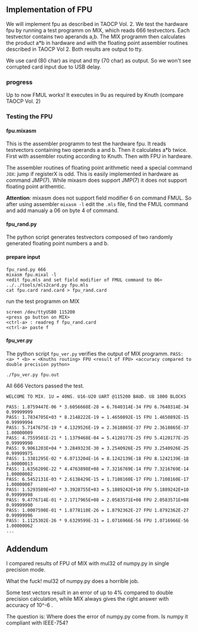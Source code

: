 ## Implementation of FPU
We will implement fpu as described in TAOCP Vol. 2.
We test the hardware fpu by running a test programm on MIX, which reads 666 testvectors. Each testvector contains two aperands a,b. The MIX programm then calculates the product a*b in hardware and with the floating point assembler routines described in TAOCP Vol 2. Both results are output to tty.

We use card (80 char) as input and tty (70 char) as output. So we won't see corrupted card input due to USB delay.

### progress
Up to now FMUL works! It executes in 9u as required by Knuth (compare TAOCP Vol. 2)

### Testing the FPU

#### fpu.mixasm
This is the assembler programm to test the hardware fpu. It reads testvectors containing two operands a and b. Then it calculates a*b twice. First with assembler routing according to Knuth. Then with FPU in hardware.

The assembler routines of floating point arithmetic need a special command `JOX`: jump if registerX is odd.
This is easily implemented in hardware as command JMP(7).
While mixasm does support JMP(7) it does not support floating point arithemtic.

**Attention**: mixasm does not support field modifier 6 on command FMUL. So after using assembler `mixasm -l` edit the `.mls` file, find the FMUL command and add manualy a 06 on byte 4 of command.

#### fpu_rand.py
The python script generates testvectors composed of two randomly  generated floating point numbers a and b.

#### prepare input
```
fpu_rand.py 666
mixasm fpu.mixal -l
<edit fpu.mls and set field modifier of FMUL command to 06>
../../tools/mls2card.py fpu.mls
cat fpu.card rand.card > fpu_rand.card
```
run the test programm on MIX

```
screen /dev/ttyUSB0 115200
<press go button on MIX>
<ctrl-a> : readreg f fpu_rand.card
<ctrl-a> paste f
```

#### fpu_ver.py
The python script `fpu_ver.py` verifies the output of MIX programm. `PASS: <a> * <b> = <Knuths routing> FPU <result of FPU> <accuracy compared to double precision python>`  

```
./fpu_ver.py fpu.out
```

All 666 Vectors passed the test.

```
WELCOME TO MIX. 1U = 40NS. U16-U20 UART @115200 BAUD. U8 1000 BLOCKS  

PASS: 1.8759447E-06 * 3.6056668E-28 = 6.7640314E-34 FPU 6.7640314E-34 0.99999999
PASS: 1.7834705E+03 * 8.2148222E-19 = 1.4650892E-15 FPU 1.4650892E-15 0.99999994
PASS: 5.7147675E-19 * 4.1329526E-19 = 2.3618865E-37 FPU 2.3618865E-37 1.00000009
PASS: 4.7559501E-21 * 1.1379468E-04 = 5.4120177E-25 FPU 5.4120177E-25 0.99999990
PASS: 9.9061203E+04 * 3.2849323E-30 = 3.2540926E-25 FPU 3.2540926E-25 0.99999975
PASS: 1.3381295E-02 * 6.0713204E-16 = 8.1242139E-18 FPU 8.1242139E-18 1.00000013
PASS: 1.6356209E-22 * 4.4763898E+08 = 7.3216769E-14 FPU 7.3216769E-14 1.00000002
PASS: 6.5452131E-03 * 2.6138429E-15 = 1.7108160E-17 FPU 1.7108160E-17 1.00000007
PASS: 1.5293589E+07 * 3.3928755E+03 = 5.1889242E+10 FPU 5.1889242E+10 0.99999998
PASS: 9.4776714E-01 * 2.1717965E+08 = 2.0583571E+08 FPU 2.0583571E+08 0.99999990
PASS: 1.0007590E-01 * 1.8778110E-26 = 1.8792362E-27 FPU 1.8792362E-27 0.99999996
PASS: 1.1125302E-26 * 9.6329599E-31 = 1.0716966E-56 FPU 1.0716966E-56 1.00000062
...

```

## Addendum
I compared results of FPU of MIX with mul32 of numpy.py in single precision mode.

What the fuck! mul32 of numpy.py does a horrible job.

Some test vectors result in an error of up to 4% compared to double precision calculation, while MIX always gives the right answer with accuracy of 10^-6	 .

The question is: Where does the error of numpy.py come from. Is numpy it compliant with IEEE-754?